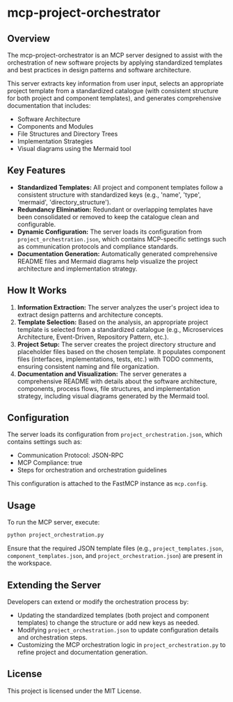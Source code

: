 # mcp-project-orchestrator

## Overview

The mcp-project-orchestrator is an MCP server designed to assist with the orchestration of new software projects by applying standardized templates and best practices in design patterns and software architecture.

This server extracts key information from user input, selects an appropriate project template from a standardized catalogue (with consistent structure for both project and component templates), and generates comprehensive documentation that includes:

- Software Architecture
- Components and Modules
- File Structures and Directory Trees
- Implementation Strategies
- Visual diagrams using the Mermaid tool

## Key Features

- **Standardized Templates:** All project and component templates follow a consistent structure with standardized keys (e.g., 'name', 'type', 'mermaid', 'directory_structure').
- **Redundancy Elimination:** Redundant or overlapping templates have been consolidated or removed to keep the catalogue clean and configurable.
- **Dynamic Configuration:** The server loads its configuration from `project_orchestration.json`, which contains MCP-specific settings such as communication protocols and compliance standards.
- **Documentation Generation:** Automatically generated comprehensive README files and Mermaid diagrams help visualize the project architecture and implementation strategy.

## How It Works

1. **Information Extraction:** The server analyzes the user's project idea to extract design patterns and architecture concepts.
2. **Template Selection:** Based on the analysis, an appropriate project template is selected from a standardized catalogue (e.g., Microservices Architecture, Event-Driven, Repository Pattern, etc.).
3. **Project Setup:** The server creates the project directory structure and placeholder files based on the chosen template. It populates component files (interfaces, implementations, tests, etc.) with TODO comments, ensuring consistent naming and file organization.
4. **Documentation and Visualization:** The server generates a comprehensive README with details about the software architecture, components, process flows, file structures, and implementation strategy, including visual diagrams generated by the Mermaid tool.

## Configuration

The server loads its configuration from `project_orchestration.json`, which contains settings such as:

- Communication Protocol: JSON-RPC
- MCP Compliance: true
- Steps for orchestration and orchestration guidelines

This configuration is attached to the FastMCP instance as `mcp.config`.

## Usage

To run the MCP server, execute:

```bash
python project_orchestration.py
```

Ensure that the required JSON template files (e.g., `project_templates.json`, `component_templates.json`, and `project_orchestration.json`) are present in the workspace.

## Extending the Server

Developers can extend or modify the orchestration process by:

- Updating the standardized templates (both project and component templates) to change the structure or add new keys as needed.
- Modifying `project_orchestration.json` to update configuration details and orchestration steps.
- Customizing the MCP orchestration logic in `project_orchestration.py` to refine project and documentation generation.

## License

This project is licensed under the MIT License.
